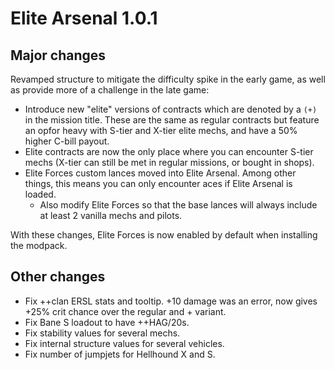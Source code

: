 # Elite Arsenal 1.0.1

## Major changes

Revamped structure to mitigate the difficulty spike in the early game, as well as provide more of a challenge in the late game:

- Introduce new "elite" versions of contracts which are denoted by a `(+)` in the mission title. These are the same as regular contracts but feature an opfor heavy with S-tier and X-tier elite mechs, and have a 50% higher C-bill payout.
- Elite contracts are now the only place where you can encounter S-tier mechs (X-tier can still be met in regular missions, or bought in shops).
- Elite Forces custom lances moved into Elite Arsenal. Among other things, this means you can only encounter aces if Elite Arsenal is loaded.
  - Also modify Elite Forces so that the base lances will always include at least 2 vanilla mechs and pilots.

With these changes, Elite Forces is now enabled by default when installing the modpack.


## Other changes

- Fix ++clan ERSL stats and tooltip. +10 damage was an error, now gives +25% crit chance over the regular and + variant.
- Fix Bane S loadout to have ++HAG/20s.
- Fix stability values for several mechs.
- Fix internal structure values for several vehicles.
- Fix number of jumpjets for Hellhound X and S.
